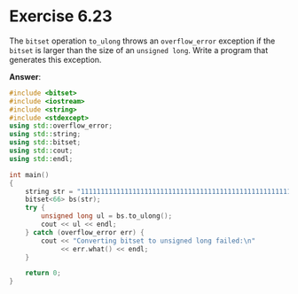 # Exercise 6.23

The `bitset` operation `to_ulong` throws an `overflow_error` exception if the `bitset` is larger than the size of an `unsigned long`. Write a program that generates this exception.

**Answer**:

```cpp
#include <bitset>
#include <iostream>
#include <string>
#include <stdexcept>
using std::overflow_error;
using std::string;
using std::bitset;
using std::cout;
using std::endl;

int main()
{
    string str = "111111111111111111111111111111111111111111111111111111111111111111"; // 66 ones
    bitset<66> bs(str);
    try {
        unsigned long ul = bs.to_ulong();
        cout << ul << endl;
    } catch (overflow_error err) {
        cout << "Converting bitset to unsigned long failed:\n"
             << err.what() << endl;
    }

    return 0;
}
```